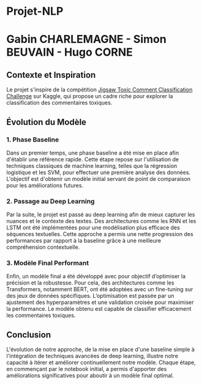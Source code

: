 # Projet-NLP

# Gabin CHARLEMAGNE - Simon BEUVAIN - Hugo CORNE 

## Contexte et Inspiration
Le projet s'inspire de la compétition [Jigsaw Toxic Comment Classification Challenge](https://www.kaggle.com/search?q=jigsaw+toxic+comment+classification+challenge) sur Kaggle, qui propose un cadre riche pour explorer la classification des commentaires toxiques.

## Évolution du Modèle

### 1. Phase Baseline
Dans un premier temps, une phase baseline a été mise en place afin d'établir une référence rapide. Cette étape repose sur l'utilisation de techniques classiques de machine learning, telles que la régression logistique et les SVM, pour effectuer une première analyse des données. L'objectif est d'obtenir un modèle initial servant de point de comparaison pour les améliorations futures.

### 2. Passage au Deep Learning
Par la suite, le projet est passé au deep learning afin de mieux capturer les nuances et le contexte des textes. Des architectures comme les RNN et les LSTM ont été implémentées pour une modélisation plus efficace des séquences textuelles. Cette approche a permis une nette progression des performances par rapport à la baseline grâce à une meilleure compréhension contextuelle.

### 3. Modèle Final Performant
Enfin, un modèle final a été développé avec pour objectif d’optimiser la précision et la robustesse. Pour cela, des architectures comme les Transformers, notamment BERT, ont été adoptées avec un fine-tuning sur des jeux de données spécifiques. L’optimisation est passée par un ajustement des hyperparamètres et une validation croisée pour maximiser la performance. Le modèle obtenu est capable de classifier efficacement les commentaires toxiques.

## Conclusion
L'évolution de notre approche, de la mise en place d'une baseline simple à l'intégration de techniques avancées de deep learning, illustre notre capacité à itérer et améliorer continuellement notre modèle. Chaque étape, en commençant par le notebook initial, a permis d'apporter des améliorations significatives pour aboutir à un modèle final optimal.
